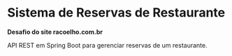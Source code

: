 # Sistema de Reservas de Restaurante

**Desafio do site racoelho.com.br**

API REST em Spring Boot para gerenciar reservas de um restaurante.
